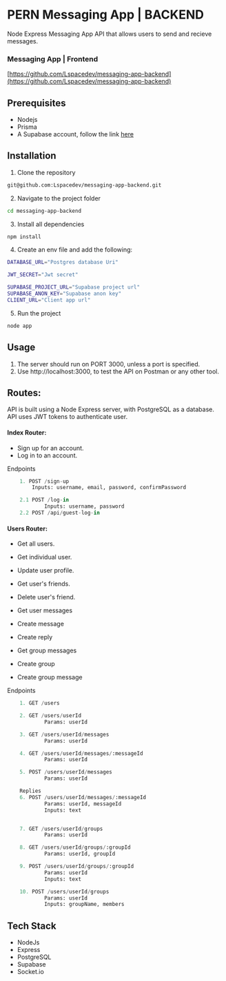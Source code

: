 # PERN Messaging App | BACKEND

Node Express Messaging App API that allows users to send and recieve messages.

### Messaging App | Frontend

[https://github.com/Lspacedev/messaging-app-backend](https://github.com/Lspacedev/messaging-app-backend)

## Prerequisites

- Nodejs
- Prisma
- A Supabase account, follow the link [here](https://supabase.com/)

## Installation

1. Clone the repository

```bash
git@github.com:Lspacedev/messaging-app-backend.git
```

2. Navigate to the project folder

```bash
cd messaging-app-backend
```

3.  Install all dependencies

```bash
npm install
```

4. Create an env file and add the following:

```bash
DATABASE_URL="Postgres database Uri"

JWT_SECRET="Jwt secret"

SUPABASE_PROJECT_URL="Supabase project url"
SUPABASE_ANON_KEY="Supabase anon key"
CLIENT_URL="Client app url"

```

5. Run the project

```bash
node app
```

## Usage

1. The server should run on PORT 3000, unless a port is specified.
2. Use http://localhost:3000, to test the API on Postman or any other tool.

## Routes:

API is built using a Node Express server, with PostgreSQL as a database.
API uses JWT tokens to authenticate user.

#### Index Router:

- Sign up for an account.
- Log in to an account.

Endpoints

```python
    1. POST /sign-up
        Inputs: username, email, password, confirmPassword

    2.1 POST /log-in
            Inputs: username, password
    2.2 POST /api/guest-log-in

```

#### Users Router:

- Get all users.
- Get individual user.
- Update user profile.
- Get user's friends.
- Delete user's friend.

- Get user messages
- Create message
- Create reply

- Get group messages
- Create group
- Create group message

Endpoints

```python
    1. GET /users

    2. GET /users/userId
            Params: userId

    3. GET /users/userId/messages
            Params: userId

    4. GET /users/userId/messages/:messageId
            Params: userId

    5. POST /users/userId/messages
            Params: userId

    Replies
    6. POST /users/userId/messages/:messageId
            Params: userId, messageId
            Inputs: text


    7. GET /users/userId/groups
            Params: userId

    8. GET /users/userId/groups/:groupId
            Params: userId, groupId

    9. POST /users/userId/groups/:groupId
            Params: userId
            Inputs: text

    10. POST /users/userId/groups
            Params: userId
            Inputs: groupName, members


```

## Tech Stack

- NodeJs
- Express
- PostgreSQL
- Supabase
- Socket.io
